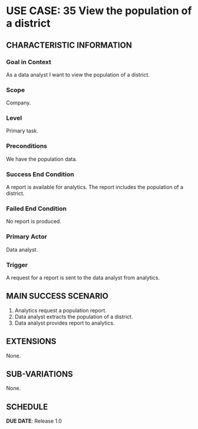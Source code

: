# USE CASE: 35 View the population of a district

## CHARACTERISTIC INFORMATION

### Goal in Context

As a data analyst I want to view the population of a district.

### Scope

Company.

### Level

Primary task.

### Preconditions

We have the population data.

### Success End Condition

A report is available for analytics. The report includes the population of a district.

### Failed End Condition

No report is produced.

### Primary Actor

Data analyst.

### Trigger

A request for a report is sent to the data analyst from analytics.

## MAIN SUCCESS SCENARIO

1. Analytics request a population report.
2. Data analyst extracts the population of a district.
3. Data analyst provides report to analytics.

## EXTENSIONS

None.

## SUB-VARIATIONS

None.

## SCHEDULE

**DUE DATE**: Release 1.0
